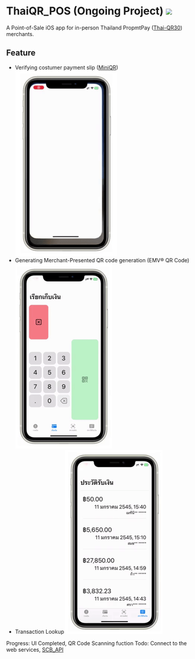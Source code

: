 # ThaiQR_POS (Ongoing Project) ![](https://geps.dev/progress/30)
A Point-of-Sale iOS app for in-person Thailand PropmtPay ([Thai-QR30](https://www.bot.or.th/Thai/PaymentSystems/StandardPS/Documents/ThaiQRCode_Payment_Standard.pdf)) merchants.

## Feature
- Verifying costumer payment slip ([MiniQR](https://developer.scb/assets/documents/documentation/qr-payment/extracting-data-from-mini-qr.pdf))
![](./Animations/mock-1.gif)
- Generating Merchant-Presented QR code generation (EMV® QR Code)
![](./Animations/mock-2.gif)
- Transaction Lookup
![](Animations/mock-3.gif)

Progress: UI Completed, QR Code Scanning fuction
Todo: Connect to the web services, [SCB_API](https://developer.scb/#/home)